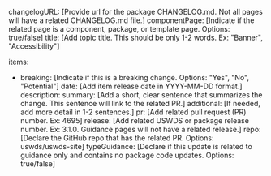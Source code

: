 <!--
This is a guide for creating data for a "Latest Updates" section. Some things to remember:
  - Tab spacing matters in .yml files. Incorrect spacing can cause errors.
  - All comments here are instructional only and should be deleted if copied into the changelog .yml file.
-->
<!-- First, declare general page settings -->
changelogURL: [Provide url for the package CHANGELOG.md. Not all pages will have a related CHANGELOG.md file.]
componentPage: [Indicate if the related page is a component, package, or template page. Options: true/false]
title: [Add topic title. This should be only 1-2 words. Ex: "Banner", "Accessibility"]
<!-- Next, add a list of changelog items in reverse chronological order. -->
items:
  - breaking: [Indicate if this is a breaking change. Options: "Yes", "No", "Potential"]
    date: [Add item release date in YYYY-MM-DD format.]
    description:
    <!--
      Add a concise description of the change. This can often be pulled from the related release notes or PR summary.
      Summaries should be written in the past tense and use a consistent set of verbs to begin each statement:
      Examples: "Fixed", "Added", "Improved", "Optimized", "Updated", "Introduced"
    -->
      summary: [Add a short, clear sentence that summarizes the change. This sentence will link to the related PR.]
      additional: [If needed, add more detail in 1-2 sentences.]
    pr: [Add related pull request (PR) number. Ex: 4695]
    release: [Add related USWDS or package release number. Ex: 3.1.0. Guidance pages will not have a related release.]
    repo: [Declare the GitHub repo that has the related PR. Options: uswds/uswds-site]
    typeGuidance: [Declare if this update is related to guidance only and contains no package code updates. Options: true/false]